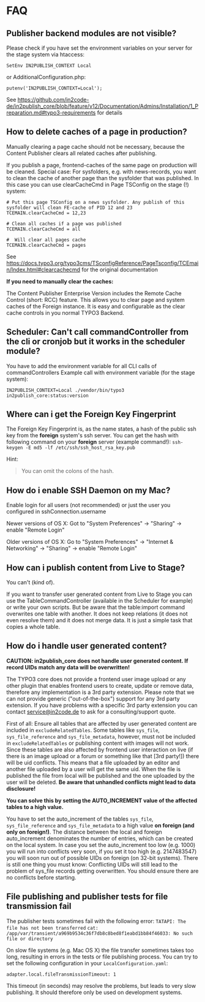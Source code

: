 # FAQ

## Publisher backend modules are not visible?

Please check if you have set the environment variables on your server for the stage system via htaccess:

```SHELL SCRIPT
SetEnv IN2PUBLISH_CONTEXT Local
```

or AdditionalConfiguration.php:

```SHELL SCRIPT
putenv('IN2PUBLISH_CONTEXT=Local');
```

See https://github.com/in2code-de/in2publish_core/blob/feature/v12/Documentation/Admins/Installation/1_Preparation.md#typo3-requirements
for details

## How to delete caches of a page in production?

Manually clearing a page cache should not be necessary, because the Content Publisher clears all related caches after
publishing.

If you publish a page, frontend-caches of the same page on production will be cleaned.
Special case: For sysfolders, e.g. with news-records, you want to clean the cache of another page than the sysfolder
that was published. In this case you can use clearCacheCmd in Page TSConfig on the stage (!) system:

    # Put this page TSConfig on a news sysfolder. Any publish of this sysfolder will clean FE-cache of PID 12 and 23
    TCEMAIN.clearCacheCmd = 12,23

    # Clean all caches if a page was published
    TCEMAIN.clearCacheCmd = all

    #  Will clear all pages cache
    TCEMAIN.clearCacheCmd = pages

See https://docs.typo3.org/typo3cms/TSconfigReference/PageTsconfig/TCEmain/Index.html#clearcachecmd for the original
documentation

**If you need to manually clear the caches:**

The Content Publisher Enterprise Version includes the Remote Cache Control (short: RCC) feature. This allows you to
clear page and system caches of the Foreign instance. It is easy and configurable as the clear cache controls in you
normal TYPO3 Backend.

## Scheduler: Can't call commandController from the cli or cronjob but it works in the scheduler module?

You have to add the environment variable for all CLI calls of commandControllers
Example call with environment variable (for the stage system):

    IN2PUBLISH_CONTEXT=Local ./vendor/bin/typo3 in2publish_core:status:version

## Where can i get the Foreign Key Fingerprint

The Foreign Key Fingerprint is, as the name states, a hash of the public ssh key from the **foreign** system's ssh
server. You can get the hash with following command on your **foreign** server (example
command!): `ssh-keygen -E md5 -lf /etc/ssh/ssh_host_rsa_key.pub`

Hint:

> You can omit the colons of the hash.

## How do i enable SSH Daemon on my Mac?

Enable login for all users (not recommended) or just the user you configured in sshConnection.username

Newer versions of OS X:
Got to "System Preferences" -> "Sharing" -> enable "Remote Login"

Older versions of OS X:
Go to "System Preferences" -> "Internet & Networking" -> "Sharing" -> enable "Remote Login"

## How can i publish content from Live to Stage?

You can't (kind of).

If you want to transfer user generated content from Live to Stage you can use the TableCommandController (available in
the Scheduler for example) or write your own scripts. But be aware that the table:import command overwrites one table
with another. It does not keep relations (it does not even resolve them) and it does not merge data. It is just a simple
task that copies a whole table.

## How do i handle user generated content?

**CAUTION: in2publish_core does not handle user generated content. If record UIDs match any data will be overwritten!**

The TYPO3 core does not provide a frontend user image upload or any other plugin that enables frontend users to create,
update or remove data, therefore any implementation is a 3rd party extension. Please note that we can not provide
generic ("out-of-the-box") support for any 3rd party extension. If you have problems with a specific 3rd party extension
you can contact [service@in2code.de](mailto:service@in2code.de) to ask for a consulting/support quote.

First of all: Ensure all tables that are affected by user generated content are included in `excludeRelatedTables`. Some
tables like `sys_file`, `sys_file_reference` and `sys_file_metadata`, however, must not be included
in `excludeRelatedTables` or publishing content with images will not work. Since these tables are also affected by
frontend user interaction on live (if there is an image upload or a forum or something like that [3rd party!]) there
will be uid conflicts. This means that a file uploaded by an editor and another file uploaded by a user will get the
same uid. When the file is published the file from local will be published and the one uploaded by the user will be
deleted. **Be aware that unhandled conflicts might lead to data disclosure!**

**You can solve this by setting the AUTO_INCREMENT value of the affected tables to a high value.**

You have to set the auto_increment of the tables `sys_file`, `sys_file_reference` and `sys_file_metadata` to a high
value **on foreign (and only on foreign!)**. The distance between the local and foreign auto_increment denominates the
number of entries, which can be created on the local system. In case you set the auto_increment too low (e.g. 1000) you
will run into conflicts very soon, if you set it too high (e.g. 2147483547) you will soon run out of possible UIDs on
foreign (on 32-bit systems). There is still one thing you must know: Conflicting UIDs will still lead to the problem of
sys_file records getting overwritten. You should ensure there are no conflicts before starting.

## File publishing and publisher tests for file transmission fail

The publisher tests sometimes fail with the following error:
`TATAPI: The file has not been transferred`
`cat: /app/var/transient/a969b9534c36f7db8c8bed8f1eabd1bb84f46033: No such file or directory`

On slow file systems (e.g. Mac OS X) the file transfer sometimes takes too long, resulting in errors in the tests or
 file publishing process. You can try to set the following configuration in your `LocalConfiguration.yaml`:

`adapter.local.fileTransmissionTimeout: 1`

This timeout (in seconds) may resolve the problems, but leads to very slow publishing. It should therefore only be used
on development systems.
